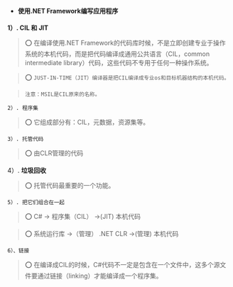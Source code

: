 * #### 使用.NET Framework编写应用程序




**1）. CIL 和 JIT**

> ⭕️ 在编译使用.NET Framework的代码库时候，不是立即创建专业于操作系统的本机代码，而是把代码编译成通用公共语言（CIL，common intermediate library）代码，这些代码不专用于任何一种操作系统。
     
> ⭕️ ```JUST-IN-TIME（JIT）编译器是把CIL编译成专业os和目标机器结构的本机代码。```
     
>```注意：MSIL是CIL原来的名称。```


```2）. 程序集```

> ⭕️ 它组成部分有：CIL，元数据，资源集等。

```3）. 托管代码```

> ⭕️ 由CLR管理的代码

4）. **垃圾回收**

> ⭕️ 托管代码最重要的一个功能。

```5）. 把它们组合在一起```

> ⭕️ C# -> 程序集（CIL） ->(JIT) 本机代码

> ⭕️ 系统运行库 ->（管理） .NET CLR ->(管理) 本机代码

```6）、链接```

> ⭕️ 在编译成CIL的时候，C#代码不一定是包含在一个文件中，这多个源文件要通过链接（linking）才能编译成一个程序集。
